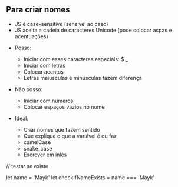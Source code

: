 ## Para criar nomes

* JS é case-sensitive (sensível ao caso)
* JS aceita a cadeia de caracteres Unicode (pode colocar aspas e acentuações)

- Posso:
    * Iniciar com esses caracteres especiais: $ _
    * Iniciar com letras
    * Colocar acentos
    * Letras maiusculas e minúsculas fazem diferença

- Não posso:
    * Iniciar com números
    * Colocar espaços vazios no nome

- Ideal:
    * Criar nomes que fazem sentido
    * Que explique o que a variável é ou faz
    * camelCase
    * snake_case
    * Escrever em inlês


// testar se existe

let name = 'Mayk'
let checkIfNameExists = name === 'Mayk'